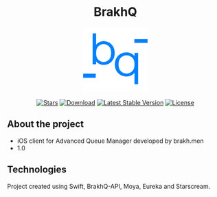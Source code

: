 <h1 align="center">BrakhQ</h1> 

<p align="center"><img src="BrakhQ/Resources/Assets.xcassets/AppIcon.appiconset/ItunesArtwork@2x.png" height=150></p>

<p align="center">
<a href="https://github.com/Smertowing/BrakhQ/stargazers"><img src="https://img.shields.io/github/stars/Smertowing/BrakhQ.svg" alt="Stars"></a>
<a href="https://github.com/Smertowing/BrakhQ/releases"><img src="https://img.shields.io/badge/download-brightgreen.svg" alt="Download"></a>
<a href="https://github.com/Smertowing/BrakhQ/releases"><img src="https://img.shields.io/github/tag/Smertowing/BrakhQ.svg" alt="Latest Stable Version"></a>
<a href="https://github.com/Smertowing/BrakhQ/blob/master/LICENSE"><img src="https://img.shields.io/github/license/Smertowing/BrakhQ.svg" alt="License"></a>
</p>
</p>

## About the project
- iOS client for Advanced Queue Manager developed by brakh.men
- 1.0

## Technologies 
Project created using Swift, BrakhQ-API, Moya, Eureka and Starscream. 
